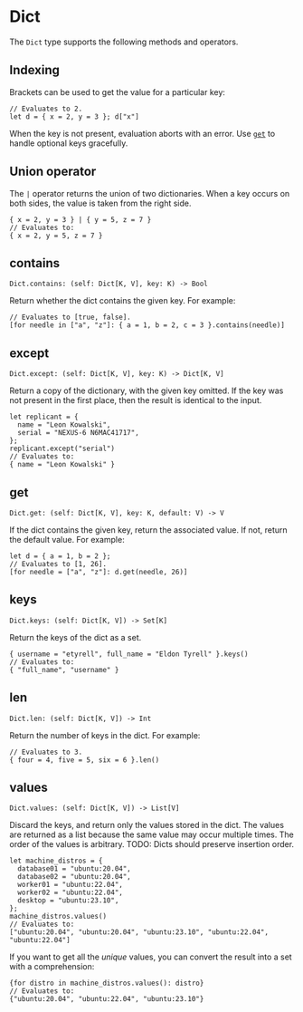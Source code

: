 # Dict

The `Dict` type supports the following methods and operators.

## Indexing

Brackets can be used to get the value for a particular key:

```rcl
// Evaluates to 2.
let d = { x = 2, y = 3 }; d["x"]
```

When the key is not present, evaluation aborts with an error. Use [`get`](#get)
to handle optional keys gracefully.

## Union operator

The `|` operator returns the union of two dictionaries. When a key occurs on
both sides, the value is taken from the right side.

```rcl
{ x = 2, y = 3 } | { y = 5, z = 7 }
// Evaluates to:
{ x = 2, y = 5, z = 7 }
```

## contains

    Dict.contains: (self: Dict[K, V], key: K) -> Bool

Return whether the dict contains the given key. For example:

```rcl
// Evaluates to [true, false].
[for needle in ["a", "z"]: { a = 1, b = 2, c = 3 }.contains(needle)]
```

## except

    Dict.except: (self: Dict[K, V], key: K) -> Dict[K, V]

Return a copy of the dictionary, with the given key omitted. If the key was not
present in the first place, then the result is identical to the input.

```rcl
let replicant = {
  name = "Leon Kowalski",
  serial = "NEXUS-6 N6MAC41717",
};
replicant.except("serial")
// Evaluates to:
{ name = "Leon Kowalski" }
```

## get

    Dict.get: (self: Dict[K, V], key: K, default: V) -> V

If the dict contains the given key, return the associated value. If not, return
the default value. For example:

```rcl
let d = { a = 1, b = 2 };
// Evaluates to [1, 26].
[for needle = ["a", "z"]: d.get(needle, 26)]
```

## keys

    Dict.keys: (self: Dict[K, V]) -> Set[K]

Return the keys of the dict as a set.

```rcl
{ username = "etyrell", full_name = "Eldon Tyrell" }.keys()
// Evaluates to:
{ "full_name", "username" }
```

## len

    Dict.len: (self: Dict[K, V]) -> Int

Return the number of keys in the dict. For example:

```rcl
// Evaluates to 3.
{ four = 4, five = 5, six = 6 }.len()
```

## values

    Dict.values: (self: Dict[K, V]) -> List[V]

Discard the keys, and return only the values stored in the dict. The values are
returned as a list because the same value may occur multiple times. The order of
the values is arbitrary. TODO: Dicts should preserve insertion order.

```rcl
let machine_distros = {
  database01 = "ubuntu:20.04",
  database02 = "ubuntu:20.04",
  worker01 = "ubuntu:22.04",
  worker02 = "ubuntu:22.04",
  desktop = "ubuntu:23.10",
};
machine_distros.values()
// Evaluates to:
["ubuntu:20.04", "ubuntu:20.04", "ubuntu:23.10", "ubuntu:22.04", "ubuntu:22.04"]
```

If you want to get all the _unique_ values, you can convert the result into a
set with a comprehension:

```rcl
{for distro in machine_distros.values(): distro}
// Evaluates to:
{"ubuntu:20.04", "ubuntu:22.04", "ubuntu:23.10"}
```

